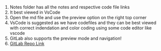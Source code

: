 1.  Notes folder has all the notes and respective code file links
2.  It best viewed in VsCode
3.  Open the md file and use the preview option on the right top corner
4.  VsCode is suggested as we have codefiles and they can be best viewed with correct indendation and color coding using some code editor like vscode
5.  GitLab also supports the preview mode and navigation!
6.  [GitLab Repo Link](https://gitlab.com/nileshchakkarwar/js-basics)